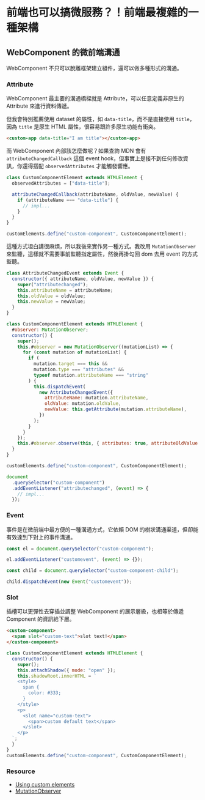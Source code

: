 # 前端也可以搞微服務？！前端最複雜的一種架構

## WebComponent 的微前端溝通

WebComponent 不只可以脫離框架建立組件，還可以做多種形式的溝通。

### Attribute

WebComponent 最主要的溝通橋樑就是 Attribute，可以任意定義非原生的 Attribute 來進行資料傳遞。

但我會特別推薦使用 dataset 的屬性，如 `data-title`，而不是直接使用 `title`，因為 `title` 是原生 HTML 屬性，很容易跟許多原生功能有衝突。

```html
<custom-app data-title="I am title"></custom-app>
```

而 WebComponent 內部該怎麼做呢？如果查詢 MDN 會有 `attributeChangedCallback` 這個 event hook，但事實上是接不到任何修改資訊，你還得搭配 `observedAttributes` 才能觸發響應。

```js
class CustomComponentElement extends HTMLElement {
  observedAttributes = ["data-title"];

  attributeChangedCallback(attributeName, oldValue, newValue) {
    if (attributeName === "data-title") {
      // impl...
    }
  }
}

customElements.define("custom-component", CustomComponentElement);
```

這種方式坦白講很麻煩，所以我後來實作另一種方式。我改用 `MutationObserver` 來監聽，這樣就不需要事前監聽指定屬性，然後再掛勾回 dom 去用 event 的方式監聽。

```js
class AttributeChangedEvent extends Event {
  constructor({ attributeName, oldValue, newValue }) {
    super("attributechanged");
    this.attributeName = attributeName;
    this.oldValue = oldValue;
    this.newValue = newValue;
  }
}

class CustomComponentElement extends HTMLElement {
  #observer: MutationObserver;
  constructor() {
    super();
    this.#observer = new MutationObserver((mutationList) => {
      for (const mutation of mutationList) {
        if (
          mutation.target === this &&
          mutation.type === "attributes" &&
          typeof mutation.attributeName === "string"
        ) {
          this.dispatchEvent(
            new AttributeChangedEvent({
              attributeName: mutation.attributeName,
              oldValue: mutation.oldValue,
              newValue: this.getAttribute(mutation.attributeName),
            })
          );
        }
      }
    });
    this.#observer.observe(this, { attributes: true, attributeOldValue: true });
  }
}

customElements.define("custom-component", CustomComponentElement);

document
  .querySelector("custom-component")
  .addEventListener("attributechanged", (event) => {
    // impl...
  });
```

### Event

事件是在微前端中最方便的一種溝通方式，它依賴 DOM 的樹狀溝通渠道，但卻能有效達到下對上的事件溝通。

```js
const el = document.querySelector("custom-component");

el.addEventListener("customevent", (event) => {});
```

```js
const child = document.querySelector("custom-component-child");

child.dispatchEvent(new Event("customevent"));
```

### Slot

插槽可以更彈性去穿插並調整 WebComponent 的展示層級，也相等於傳遞 Component 的資訊給下層。

```html
<custom-component>
  <span slot="custom-text">slot text!</span>
</custom-component>
```

```js
class CustomComponentElement extends HTMLElement {
  constructor() {
    super();
    this.attachShadow({ mode: "open" });
    this.shadowRoot.innerHTML = `
    <style>
      span {
        color: #333;
      }
    </style>
    <p>
      <slot name="custom-text">
        <span>custom default text</span>
      </slot>
    </p>
  `;
  }
}
customElements.define("custom-component", CustomComponentElement);
```

### Resource

- [Using custom elements](https://developer.mozilla.org/en-US/docs/Web/API/Web_components/Using_custom_elements)
- [MutationObserver](https://developer.mozilla.org/en-US/docs/Web/API/MutationObserver)
